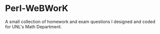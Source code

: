 # Perl-WeBWorK
A small collection of homework and exam questions I designed and coded for UNL's Math Department.
